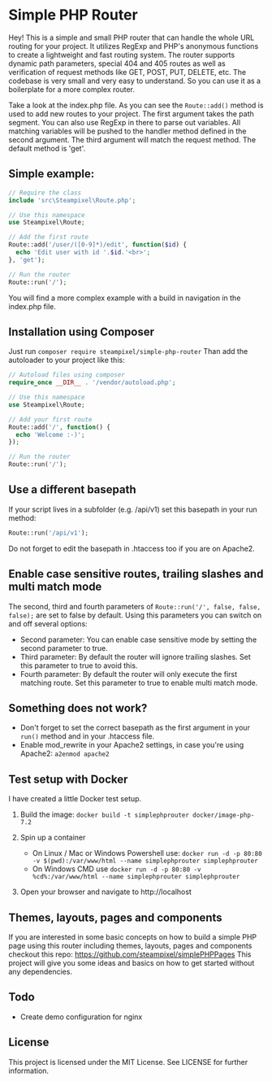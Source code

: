 # Simple PHP Router

Hey! This is a simple and small PHP router that can handle the whole URL routing for your project.
It utilizes RegExp and PHP's anonymous functions to create a lightweight and fast routing system.
The router supports dynamic path parameters, special 404 and 405 routes as well as verification of request methods like GET, POST, PUT, DELETE, etc.
The codebase is very small and very easy to understand. So you can use it as a boilerplate for a more complex router.

Take a look at the index.php file. As you can see the `Route::add()` method is used to add new routes to your project.
The first argument takes the path segment. You can also use RegExp in there to parse out variables.
All matching variables will be pushed to the handler method defined in the second argument.
The third argument will match the request method. The default method is 'get'.

## Simple example:
```php
// Require the class
include 'src\Steampixel\Route.php';

// Use this namespace
use Steampixel\Route;

// Add the first route
Route::add('/user/([0-9]*)/edit', function($id) {
  echo 'Edit user with id '.$id.'<br>';
}, 'get');

// Run the router
Route::run('/');
```

You will find a more complex example with a build in navigation in the index.php file.

## Installation using Composer
Just run `composer require steampixel/simple-php-router`
Than add the autoloader to your project like this:
```php
// Autoload files using composer
require_once __DIR__ . '/vendor/autoload.php';

// Use this namespace
use Steampixel\Route;

// Add your first route
Route::add('/', function() {
  echo 'Welcome :-)';
});

// Run the router
Route::run('/');
```

## Use a different basepath
If your script lives in a subfolder (e.g. /api/v1) set this basepath in your run method:

```php
Route::run('/api/v1');
```

Do not forget to edit the basepath in .htaccess too if you are on Apache2.

## Enable case sensitive routes, trailing slashes and multi match mode
The second, third and fourth parameters of `Route::run('/', false, false, false);` are set to false by default.
Using this parameters you can switch on and off several options:
* Second parameter: You can enable case sensitive mode by setting the second parameter to true.
* Third parameter: By default the router will ignore trailing slashes. Set this parameter to true to avoid this.
* Fourth parameter: By default the router will only execute the first matching route. Set this parameter to true to enable multi match mode.

## Something does not work?
* Don't forget to set the correct basepath as the first argument in your `run()` method and in your .htaccess file.
* Enable mod_rewrite in your Apache2 settings, in case you're using Apache2: `a2enmod apache2`

## Test setup with Docker
I have created a little Docker test setup.

1. Build the image: `docker build -t simplephprouter docker/image-php-7.2`

2. Spin up a container
	* On Linux / Mac or Windows Powershell use: `docker run -d -p 80:80 -v $(pwd):/var/www/html --name simplephprouter simplephprouter`
	* On Windows CMD use `docker run -d -p 80:80 -v %cd%:/var/www/html --name simplephprouter simplephprouter`

3. Open your browser and navigate to http://localhost

## Themes, layouts, pages and components
If you are interested in some basic concepts on how to build a simple PHP page using this router including themes, layouts, pages and components checkout this repo: https://github.com/steampixel/simplePHPPages
This project will give you some ideas and basics on how to get started without any dependencies.

## Todo
* Create demo configuration for nginx

## License
This project is licensed under the MIT License. See LICENSE for further information.
